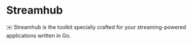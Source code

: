 # Streamhub
:envelope: Streamhub is the toolkit specially crafted for your streaming-powered applications written in Go.
